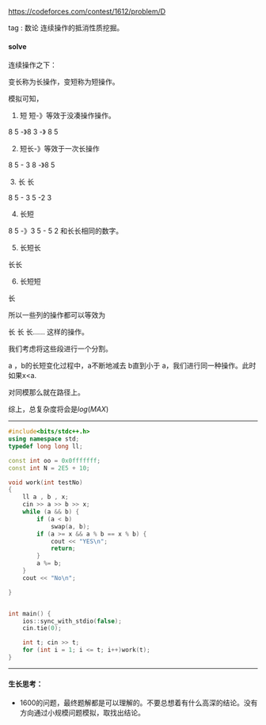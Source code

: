 https://codeforces.com/contest/1612/problem/D

tag : 数论 连续操作的抵消性质挖掘。

#### solve

连续操作之下：

变长称为长操作，变短称为短操作。

模拟可知，

1. 短 短-》等效于没凑操作操作。

8 5 -》8  3 -》 8  5

2. 短长-》等效于一次长操作

8  5 - 3  8 -》8 5

​    3. 长  长

8  5 - 3 5 -2 3

4. 长短

8  5  -》3 5 - 5  2  和长长相同的数字。

5. 长短长

长长

6. 长短短

长

所以一些列的操作都可以等效为 

长 长 长...... 这样的操作。

我们考虑将这些段进行一个分割。

a ，b的长短变化过程中，a不断地减去 b直到小于 a，我们进行同一种操作。此时如果x<a.

对同模那么就在路径上。



综上，总复杂度将会是$log(MAX)$

-------

```cpp
#include<bits/stdc++.h>
using namespace std;
typedef long long ll;

const int oo = 0x0fffffff;
const int N = 2E5 + 10;

void work(int testNo)
{
	ll a , b , x;
	cin >> a >> b >> x;
	while (a && b) {
		if (a < b)
			swap(a, b);
		if (a >= x && a % b == x % b) {
			cout << "YES\n";
			return;
		}
		a %= b;
	}
	cout << "No\n";

}


int main() {
	ios::sync_with_stdio(false);
	cin.tie(0);

	int t; cin >> t;
	for (int i = 1; i <= t; i++)work(t);
}
```

----

#### 生长思考：

- 1600的问题，最终题解都是可以理解的。不要总想着有什么高深的结论。没有方向通过小规模问题模拟，取找出结论。

